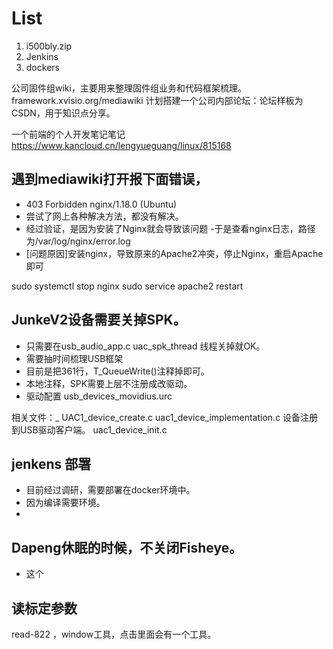 # List 
1. i500bly.zip
2. Jenkins
3. dockers 

公司固件组wiki，主要用来整理固件组业务和代码框架梳理。
framework.xvisio.org/mediawiki
计划搭建一个公司内部论坛：论坛样板为CSDN，用于知识点分享。

一个前端的个人开发笔记笔记
https://www.kancloud.cn/lengyueguang/linux/815168


## 遇到mediawiki打开报下面错误， 
- 403 Forbidden nginx/1.18.0 (Ubuntu)
- 尝试了网上各种解决方法，都没有解决。
- 经过验证，是因为安装了Nginx就会导致该问题
-于是查看nginx日志，路径为/var/log/nginx/error.log
- [问题原因]安装nginx，导致原来的Apache2冲突，停止Nginx，重启Apache即可

sudo systemctl stop nginx
sudo service apache2 restart

## JunkeV2设备需要关掉SPK。
- 只需要在usb_audio_app.c uac_spk_thread 线程关掉就OK。
- 需要抽时间梳理USB框架
- 目前是把361行，T_QueueWrite()注释掉即可。
- 本地注释，SPK需要上层不注册成改驱动。
- 驱动配置 usb_devices_movidius.urc

相关文件：_
UAC1_device_create.c
uac1_device_implementation.c 设备注册到USB驱动客户端。
uac1_device_init.c



## jenkens 部署
- 目前经过调研，需要部署在docker环境中。
- 因为编译需要环境。
- 
## Dapeng休眠的时候，不关闭Fisheye。
- 这个


## 读标定参数
read-822 ，window工具，点击里面会有一个工具。
